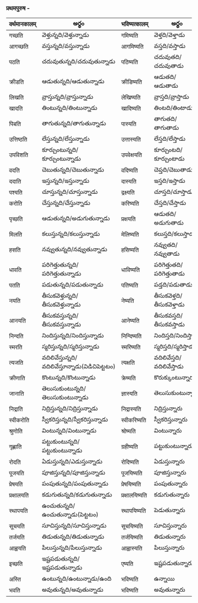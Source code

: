 
 ### प्रथमपुरुष  - 
 वर्थमानकालम्| అర్థం | भविष्यत्कालम्  | అర్థం |
------------- | ------------- | ------------- | --------- |
गच्छति | వెళ్తున్నది/వెళ్తున్నాడు | गमिष्यति | వెళ్తది/వెళ్తాడు |
आगच्छति | వస్తున్నది/వస్తున్నాడు | आगमिष्यति | వస్తది/వస్తాడు |
पठति | చదువుతున్నది/చదువుతున్నాడు | पठिष्यति | చదువుతది/చదువుతాడు |
क्रीडति | ఆడుతున్నది/ఆడుతున్నాడు | क्रीडिष्यति | ఆడుతది/ఆడుతాడు |
लिखति | వ్రాస్తున్నది/వ్రాస్తున్నాడు | लेखिष्यति | వ్రాస్తది/వ్రాస్తాడు |
खादति | తింటున్నది/తింటున్నాడు | खादिष्यति | తింటది/తింటాడు |
पिबति | తాగుతున్నది/తాగుతున్నాడు | पास्यति | తాగుతది/తాగుతాడు |
उत्तिष्ठति | లేస్తున్నది/లేస్తున్నాడు | उत्तास्यति | లేస్తది/లేస్తాడు |
उपविशति | కూర్చుంటున్నది/కూర్చుంటున్నాడు | उपवेक्षयति | కూర్చుంటది/కూర్చుంటాడు |
वदति  | చెబుతున్నది/చెబుతున్నాడు | वदिष्यति | చెప్తది/చెబుతాడు |
ददाति | ఇస్తున్నది/ఇస్తున్నాడు | दास्यति | ఇస్తది/ఇస్తాడు |
पश्यति | చూస్తున్నది/చూస్తున్నాడు | द्रक्ष्यति | చూస్తది/చూస్తాడు |
करोति | చేస్తున్నది/చేస్తున్నాడు | करिष्यति | చేస్తది/చేస్తాడు |
पृच्छति | ఆడుతున్నది/అడుగుతున్నాడు | प्रक्षयति | ఆడుతది/అడుగుతాడు |
मिलति | కలుస్తున్నది/కలుస్తున్నాడు | मेलिष्यति | కలుస్తది/కలుస్తాడు |
हसति | నవ్వుతున్నది/నవ్వుతున్నాడు | हसिष्यति  | నవ్వుతది/నవ్వుతాడు |
धावति | పరిగెత్తుతున్నది/పరిగెత్తుతున్నాడు | धाविष्यति | పరిగెత్తుతది/పరిగెత్తుతాడు |
पतति | పడుతున్నది/పడుతున్నాడు| पतिष्यति | పడ్తది/పడుతాడు |
नयति | తీసుకవెళ్తున్నది/తీసుకవెళ్తున్నాడు | नेष्यति | తీసుకవెళ్తది/తీసుకవెళ్తాడు |
आनयति | తీసుకవస్తున్నది/తీసుకవస్తున్నాడు | आनेष्यति  | తీసుకవస్తది/తీసుకవస్తాడు |
निन्दति | నిందిస్తున్నది/నిందిస్తున్నాడు | निन्दिष्यति | నిందిస్తది/నిందిస్తాడు |
स्मरति |  స్మరిస్తున్నది/స్మరిస్తున్నాడు | स्मरिष्यति | స్మరిస్తది/స్మరిస్తాడు |
त्यजति |  వదిలివేస్తున్నది/వదిలివేస్తూన్నాడు(విడిచిపెట్టటం) | त्यक्षति |వదిలివేస్తది/వదిలివేస్తాడు |
क्रीणाति |  కొంటున్నది/కొంటున్నాడు | क्रेष्यति | కొరుక్కుంటున్నారు |
जानाति | తెలుసుకుంటున్నది/తెలుసుకుంటున్నాడు | ज्ञास्यति | తెలుసుకుంటున్నారు |
निद्राति | నిద్రిస్తున్నది/నిద్రిస్తున్నాడు | निद्रास्यति | నిద్రిస్తున్నారు |
स्वीकरोति |  స్వీకరిస్తున్నది/స్వీకరిస్తున్నాడు | स्वीकरिष्यति | స్వీకరిస్తున్నారు |
श्रुणोति |  వింటున్నది/వింటున్నాడు | श्रोष्यति | వింటున్నారు |
गृह्णाति | పట్టుకుంటున్నది/పట్టుకుంటున్నాడు | ग्रहीष्यति | పట్టుకుంటున్నారు |
रोदति | ఏడుస్తున్నది/ఎడుస్తున్నాడు | रोदिष्यति | ఏడుస్తున్నారు |
पूजयति | పూజిస్తున్నది/పూజిస్తున్నాడు | पूजयिष्यति | పూజిస్తున్నారు |
प्रेषयति |  పంపుతున్నది/పంపుతున్నాడు | प्रेषयिष्यति | పంపుతున్నారు |
प्रक्षालयति | కడుగుతున్నది/కడుగుతున్నాడు | प्रक्षालयिष्यति | కడుగుతున్నారు |
स्थापयति | ఉంచుతున్నది/ఉంచుతున్నాడు(పెట్టటం) | स्थापयिष्यति | పెడుతున్నారు |
सूचयति | సూచిస్తున్నది/సూచిస్తున్నాడు | सूचयिष्यति | సూచిస్తున్నారు |
तर्जयति  | తిడుతున్నది/తిడుతున్నాడు | तर्जयिष्यति | తిడుతున్నారు |
आह्वयति | పిలుస్తున్నది/పిలుస్తున్నాడు | आह्वास्यति | పిలుస్తున్నారు |
इच्छति |  ఇష్టపడుతున్నది/ఇష్టపడుతున్నాడు | एष्यति | ఇష్టపడుతున్నారు |
अस्ति | ఉంటున్నది/ఉంటున్నాడు/ఉంది | भविष्यति | ఉన్నాయి |
भवति | అవుతున్నది/అవుతున్నాడు | भविष्यति | అవుతున్నారు |



